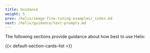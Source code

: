 ```yaml
---
title: Guidance
weight: 5
prev: /helix/image-fine-tuning-examples/_index.md
next: /helix/guidance/text-prompts.md
---
```


The following sections provide guidance about how best to use Helix:

<!--more-->

{{< default-section-cards-list >}}